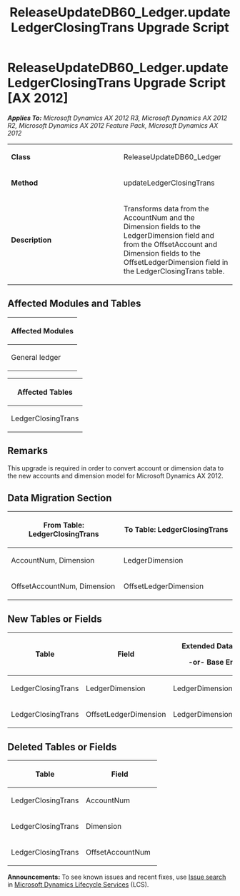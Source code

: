 ﻿---
title: ReleaseUpdateDB60_Ledger.updateLedgerClosingTrans Upgrade Script
TOCTitle: ReleaseUpdateDB60_Ledger.updateLedgerClosingTrans Upgrade Script
ms:assetid: 33d4bc1a-13f8-45b8-a23c-7a56779088f1
ms:mtpsurl: https://msdn.microsoft.com/en-us/library/JJ685112(v=AX.60)
ms:contentKeyID: 49707565
ms.date: 05/18/2015
mtps_version: v=AX.60
---

# ReleaseUpdateDB60\_Ledger.updateLedgerClosingTrans Upgrade Script [AX 2012]


_**Applies To:** Microsoft Dynamics AX 2012 R3, Microsoft Dynamics AX 2012 R2, Microsoft Dynamics AX 2012 Feature Pack, Microsoft Dynamics AX 2012_

<table>
<colgroup>
<col style="width: 50%" />
<col style="width: 50%" />
</colgroup>
<tbody>
<tr class="odd">
<td><p><strong>Class</strong></p></td>
<td><p>ReleaseUpdateDB60_Ledger</p></td>
</tr>
<tr class="even">
<td><p><strong>Method</strong></p></td>
<td><p>updateLedgerClosingTrans</p></td>
</tr>
<tr class="odd">
<td><p><strong>Description</strong></p></td>
<td><p>Transforms data from the AccountNum and the Dimension fields to the LedgerDimension field and from the OffsetAccount and Dimension fields to the OffsetLedgerDimension field in the LedgerClosingTrans table.</p></td>
</tr>
</tbody>
</table>


## Affected Modules and Tables

<table>
<colgroup>
<col style="width: 100%" />
</colgroup>
<thead>
<tr class="header">
<th><p>Affected Modules</p></th>
</tr>
</thead>
<tbody>
<tr class="odd">
<td><p>General ledger</p></td>
</tr>
</tbody>
</table>


<table>
<colgroup>
<col style="width: 100%" />
</colgroup>
<thead>
<tr class="header">
<th><p>Affected Tables</p></th>
</tr>
</thead>
<tbody>
<tr class="odd">
<td><p>LedgerClosingTrans</p></td>
</tr>
</tbody>
</table>


## Remarks

This upgrade is required in order to convert account or dimension data to the new accounts and dimension model for Microsoft Dynamics AX 2012.

## Data Migration Section

<table>
<colgroup>
<col style="width: 50%" />
<col style="width: 50%" />
</colgroup>
<thead>
<tr class="header">
<th><p>From Table: LedgerClosingTrans</p></th>
<th><p>To Table: LedgerClosingTrans</p></th>
</tr>
</thead>
<tbody>
<tr class="odd">
<td><p>AccountNum, Dimension</p></td>
<td><p>LedgerDimension</p></td>
</tr>
<tr class="even">
<td><p>OffsetAccountNum, Dimension</p></td>
<td><p>OffsetLedgerDimension</p></td>
</tr>
</tbody>
</table>


## New Tables or Fields

<table>
<colgroup>
<col style="width: 33%" />
<col style="width: 33%" />
<col style="width: 33%" />
</colgroup>
<thead>
<tr class="header">
<th><p>Table</p></th>
<th><p>Field</p></th>
<th><p>Extended Data Type</p>
<p>-or- Base Enum</p></th>
</tr>
</thead>
<tbody>
<tr class="odd">
<td><p>LedgerClosingTrans</p></td>
<td><p>LedgerDimension</p></td>
<td><p>LedgerDimensionAccount</p></td>
</tr>
<tr class="even">
<td><p>LedgerClosingTrans</p></td>
<td><p>OffsetLedgerDimension</p></td>
<td><p>LedgerDimensionAccount</p></td>
</tr>
</tbody>
</table>


## Deleted Tables or Fields

<table>
<colgroup>
<col style="width: 50%" />
<col style="width: 50%" />
</colgroup>
<thead>
<tr class="header">
<th><p>Table</p></th>
<th><p>Field</p></th>
</tr>
</thead>
<tbody>
<tr class="odd">
<td><p>LedgerClosingTrans</p></td>
<td><p>AccountNum</p></td>
</tr>
<tr class="even">
<td><p>LedgerClosingTrans</p></td>
<td><p>Dimension</p></td>
</tr>
<tr class="odd">
<td><p>LedgerClosingTrans</p></td>
<td><p>OffsetAccountNum</p></td>
</tr>
</tbody>
</table>

  
**Announcements:** To see known issues and recent fixes, use [Issue search](http://go.microsoft.com/fwlink/?linkid=389258) in [Microsoft Dynamics Lifecycle Services](http://go.microsoft.com/fwlink/?linkid=306505) (LCS).

